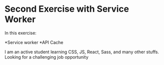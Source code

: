 # Second Exercise with Service Worker

In this exercise:

*Service worker
*API Cache

I am an active student learning CSS, JS, React, Sass, and many other stuffs. Looking for a challenging job opportunity
